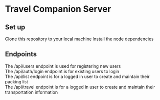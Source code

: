 # Travel Companion Server

## Set up
Clone this repository to your local machine
Install the node dependencies 

## Endpoints
The /api/users endpoint is used for registering new users  
The /api/auth/login endpoint is for existing users to login  
The /api/list endpoint is for a logged in user to create and maintain their packing list  
The /api/travel endpoint is for a logged in user to create and maintain their transportation information